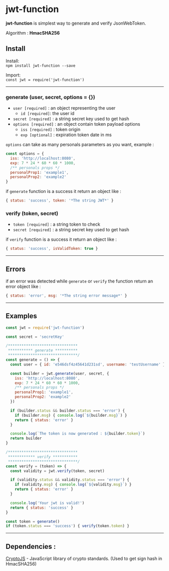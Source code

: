# jwt-function

**jwt-function** is simplest way to generate and verify JsonWebToken. 

Algorithm : **HmacSHA256**

## Install
Install:  
```npm install jwt-function --save```

Import:  
```const jwt = require('jwt-function')``` 
___

### generate (user, secret, options = {})

- `user [required]` : an object representing the user
  - `id [required]`: the user id
- `secret [required]` : a string secret key used to get hash
- `options [required]` : an object contain token payload options
  - `iss [required]` : token origin
  - `exp [optional]` : expiration token date in ms

`options` can take as many personals parameters as you want, example :

```javascript
const options = {
  iss: 'http://localhost:8080',
  exp: 7 * 24 * 60 * 60 * 1000,
  /** personals props */
  personalProp1: 'example1',
  personalProp2: 'example2'
}
```

if `generate` function is a success it return an object like :

```javascript
{ status: 'success', token: '*The string JWT*' }
```

### verify (token, secret)

- `token [required]` : a string token to check
- `secret [required]` : a string secret key used to get hash

if `verify` function is a success it return an object like :

```javascript
{ status: 'success', isValidToken: true }
```

___

## Errors

if an error was detected while `generate` or `verify` the function return an error object like : 
```javascript
{ status: 'error', msg: '*The string error message*' }
```

___ 

## Examples

```javascript
const jwt = require('jwt-function')

const secret = 'secretKey'

/*******************************
 *********** generate **********
 *******************************/
const generate = () => {
  const user = { id: 'e546dsf4z45641d231sd', username: 'testUsername' }

  const builder = jwt.generate(user, secret, {
    iss: 'http://localhost:8080',
    exp: 7 * 24 * 60 * 60 * 1000,
    /** personals props */
    personalProp1: 'example1',
    personalProp2: 'example2'
  })

  if (builder.status && builder.status === 'error') {
    if (builder.msg) { console.log(`${builder.msg}`) }
    return { status: 'error' }
  }

  console.log(`The token is now generated : ${builder.token}`)
  return builder
}

/*******************************
 ************ verify ***********
 *******************************/
const verify = (token) => {
  const validity = jwt.verify(token, secret)

  if (validity.status && validity.status === 'error') {
    if (validity.msg) { console.log(`${validity.msg}`) }
    return { status: 'error' }
  }

  console.log('Your jwt is valid!')
  return { status: 'success' }
}

const token = generate()
if (token.status === 'success') { verify(token.token) }
```

___

## Dependencies :
[CryptoJS](https://github.com/brix/crypto-js) - JavaScript library of crypto standards. (Used to get sign hash in HmacSHA256)
